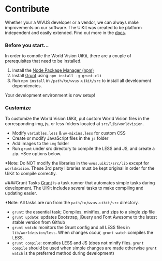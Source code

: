 # Contribute
Whether your a WVUS developer or a vendor, we can always make improvements on our software. The UiKit was created to be platform independent and easily extended.  Find out more in the [docs](http://wvus-ibu.github.io/wvus.uikit).

### Before you start...
In order to compile the World Vision UiKit, there are a couple of prerequisites that need to be installed.

1. Install the [Node Package Manager (npm)](http://nodejs.org/download/)
2. Install [Grunt](http://gruntjs.com/getting-started) using `npm install -g grunt-cli`
3. Run `npm install` in `/path/to/wvus.uikit/src` to install all development dependencies.

Your development environment is now setup!

### Customize
To customize the World Vision UiKit, put custom World Vision files in the corresponding img, js, or less folders located at `src/lib/worldvision`.

* Modify `variables.less` & `wv-mixins.less` for custom CSS
* Create or modify JavaScript files in the `js` folder
* Add images to the `img` folder
* Run `grunt` under src directory to compile the LESS and JS, and create a zip. *See options below.

*Note: Do NOT modify the libraries in the `wvus.uikit/src/lib` except for `worldvision`.  These 3rd party libraries must be kept original in order for the UiKit to compile correctly.

####Grunt Tasks
[Grunt](http://gruntjs.com/getting-started) is a task runner that automates simple tasks during development. The UiKit includes several tasks to make compiling and updating easier. 

*Note: All tasks are run from the `path/to/wvus.uikit/src` directory.

* `grunt`:  the essential task; Compiles, minifies, and zips to a single zip file
* `grunt update`: updates Bootstrap, jQuery and Font Awesome to the latest stable version from Github
* `grunt watch`: monitors the Grunt config and all LESS files in `lib/worldvision/less`. When changes occur, `grunt watch` compiles the LESS.
* `grunt compile`: compiles LESS and JS (does not minify files. `grunt compile` should be used when simple changes are made otherwise `grunt watch` is the preferred method during development)